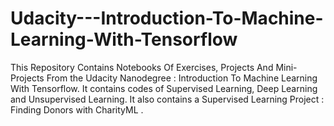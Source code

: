 # Udacity---Introduction-To-Machine-Learning-With-Tensorflow
This Repository Contains Notebooks Of Exercises, Projects And Mini-Projects From the Udacity Nanodegree : Introduction To Machine Learning With Tensorflow. It contains codes of Supervised Learning, Deep Learning and Unsupervised Learning. It also contains a Supervised Learning Project : Finding Donors with CharityML . 
